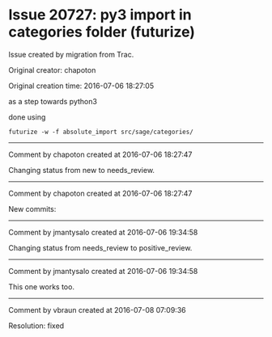 # Issue 20727: py3 import in categories folder (futurize)

Issue created by migration from Trac.

Original creator: chapoton

Original creation time: 2016-07-06 18:27:05

as a step towards python3

done using

```
futurize -w -f absolute_import src/sage/categories/
```



---

Comment by chapoton created at 2016-07-06 18:27:47

Changing status from new to needs_review.


---

Comment by chapoton created at 2016-07-06 18:27:47

New commits:


---

Comment by jmantysalo created at 2016-07-06 19:34:58

Changing status from needs_review to positive_review.


---

Comment by jmantysalo created at 2016-07-06 19:34:58

This one works too.


---

Comment by vbraun created at 2016-07-08 07:09:36

Resolution: fixed
